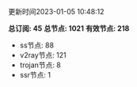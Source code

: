 更新时间2023-01-05 10:48:12

**总订阅: 45**
**总节点: 1021**
**有效节点: 218**
- ss节点: 88
- v2ray节点: 121
- trojan节点: 8
- ssr节点: 1
